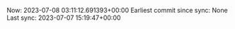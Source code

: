 Now: 2023-07-08 03:11:12.691393+00:00 Earliest commit since sync: None Last sync: 2023-07-07 15:19:47+00:00
